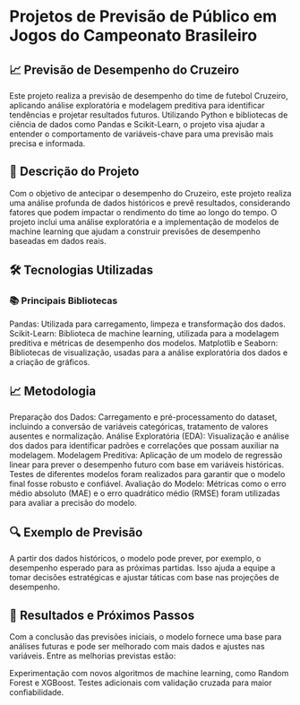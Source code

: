 # Projetos de Previsão de Público em Jogos do Campeonato Brasileiro

## 📈 Previsão de Desempenho do Cruzeiro
Este projeto realiza a previsão de desempenho do time de futebol Cruzeiro, aplicando análise exploratória e modelagem preditiva para identificar tendências e projetar resultados futuros. Utilizando Python e bibliotecas de ciência de dados como Pandas e Scikit-Learn, o projeto visa ajudar a entender o comportamento de variáveis-chave para uma previsão mais precisa e informada.

## 📌 Descrição do Projeto
Com o objetivo de antecipar o desempenho do Cruzeiro, este projeto realiza uma análise profunda de dados históricos e prevê resultados, considerando fatores que podem impactar o rendimento do time ao longo do tempo. O projeto inclui uma análise exploratória e a implementação de modelos de machine learning que ajudam a construir previsões de desempenho baseadas em dados reais.

## 🛠 Tecnologias Utilizadas
### 📚 Principais Bibliotecas
Pandas: Utilizada para carregamento, limpeza e transformação dos dados.
Scikit-Learn: Biblioteca de machine learning, utilizada para a modelagem preditiva e métricas de desempenho dos modelos.
Matplotlib e Seaborn: Bibliotecas de visualização, usadas para a análise exploratória dos dados e a criação de gráficos.

## 📈 Metodologia
Preparação dos Dados:
Carregamento e pré-processamento do dataset, incluindo a conversão de variáveis categóricas, tratamento de valores ausentes e normalização.
Análise Exploratória (EDA):
Visualização e análise dos dados para identificar padrões e correlações que possam auxiliar na modelagem.
Modelagem Preditiva:
Aplicação de um modelo de regressão linear para prever o desempenho futuro com base em variáveis históricas. Testes de diferentes modelos foram realizados para garantir que o modelo final fosse robusto e confiável.
Avaliação do Modelo:
Métricas como o erro médio absoluto (MAE) e o erro quadrático médio (RMSE) foram utilizadas para avaliar a precisão do modelo.

## 🔍 Exemplo de Previsão
A partir dos dados históricos, o modelo pode prever, por exemplo, o desempenho esperado para as próximas partidas. Isso ajuda a equipe a tomar decisões estratégicas e ajustar táticas com base nas projeções de desempenho.

## 🎯 Resultados e Próximos Passos
Com a conclusão das previsões iniciais, o modelo fornece uma base para análises futuras e pode ser melhorado com mais dados e ajustes nas variáveis. Entre as melhorias previstas estão:

Experimentação com novos algoritmos de machine learning, como Random Forest e XGBoost.
Testes adicionais com validação cruzada para maior confiabilidade.


